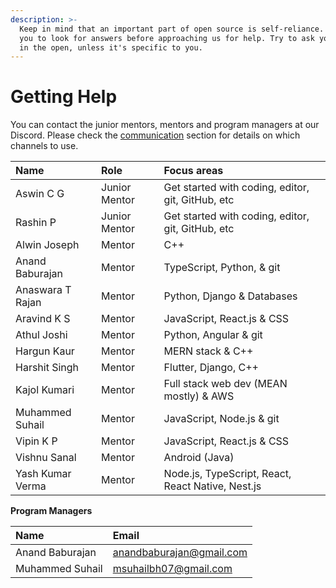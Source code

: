 ```yaml
---
description: >-
  Keep in mind that an important part of open source is self-reliance. We expect
  you to look for answers before approaching us for help. Try to ask your doubts
  in the open, unless it's specific to you.
---
```


# Getting Help

You can contact the junior mentors, mentors and program managers at our Discord. Please check the [communication](https://openhack.gitbook.io/openhack-20/cohort-2/communication) section for details on which channels to use.

| **Name** | Role | Focus areas |
| :--- | :--- | :--- |
| Aswin C G | Junior Mentor | Get started with coding, editor, git, GitHub, etc |
| Rashin P | Junior Mentor | Get started with coding, editor, git, GitHub, etc |
| Alwin Joseph | Mentor | C++ |
| Anand Baburajan | Mentor | TypeScript, Python, & git |
| Anaswara T Rajan | Mentor | Python, Django & Databases |
| Aravind K S | Mentor | JavaScript, React.js & CSS |
| Athul Joshi | Mentor | Python, Angular & git |
| Hargun Kaur | Mentor | MERN stack & C++ |
| Harshit Singh | Mentor | Flutter, Django, C++ |
| Kajol Kumari | Mentor | Full stack web dev \(MEAN mostly\) & AWS |
| Muhammed Suhail | Mentor | JavaScript, Node.js & git |
| Vipin K P | Mentor | JavaScript, React.js & CSS |
| Vishnu Sanal | Mentor | Android \(Java\) |
| Yash Kumar Verma | Mentor | Node.js, TypeScript, React, React Native, Nest.js |

**Program Managers**

| **Name** | **Email** |
| :--- | :--- |
| Anand Baburajan | [anandbaburajan@gmail.com](mailto:anandbaburajan@gmail.com) |
| Muhammed Suhail | [msuhailbh07@gmail.com](mailto:%20msuhailbh07@gmail.com) |

